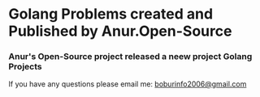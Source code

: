 # Golang Problems created and Published by Anur.Open-Source

### Anur's Open-Source project released a neew project **Golang Projects**

If you have any questions please email me: <boburinfo2006@gmail.com>
